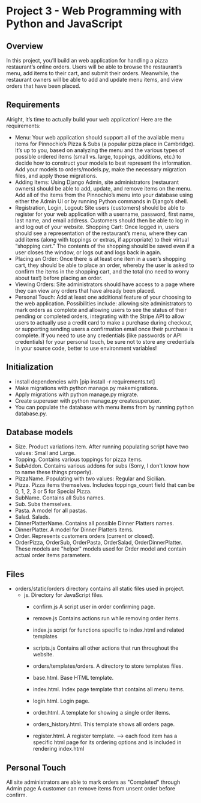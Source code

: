 # Project 3 - Web Programming with Python and JavaScript

## Overview
  In this project, you’ll build an web application for handling a pizza restaurant’s online orders. Users will be able to browse the restaurant’s menu, add items to their cart, and submit their orders. Meanwhile, the restaurant owners will be able to add and update menu items, and view orders that have been placed.

## Requirements
Alright, it’s time to actually build your web application! Here are the requirements:

- Menu: Your web application should support all of the available menu items for Pinnochio’s Pizza & Subs (a popular pizza place in Cambridge). It’s up to you, based on analyzing the menu and the various types of possible ordered items (small vs. large, toppings, additions, etc.) to decide how to construct your models to best represent the information. Add your models to orders/models.py, make the necessary migration files, and apply those migrations.
- Adding Items: Using Django Admin, site administrators (restaurant owners) should be able to add, update, and remove items on the menu. Add all of the items from the Pinnochio’s menu into your database using either the Admin UI or by running Python commands in Django’s shell.
- Registration, Login, Logout: Site users (customers) should be able to register for your web application with a username, password, first name, last name, and email address. Customers should then be able to log in and log out of your website.
Shopping Cart: Once logged in, users should see a representation of the restaurant’s menu, where they can add items (along with toppings or extras, if appropriate) to their virtual “shopping cart.” The contents of the shopping should be saved even if a user closes the window, or logs out and logs back in again.
- Placing an Order: Once there is at least one item in a user’s shopping cart, they should be able to place an order, whereby the user is asked to confirm the items in the shopping cart, and the total (no need to worry about tax!) before placing an order.
- Viewing Orders: Site administrators should have access to a page where they can view any orders that have already been placed.
- Personal Touch: Add at least one additional feature of your choosing to the web application. Possibilities include: allowing site administrators to mark orders as complete and allowing users to see the status of their pending or completed orders, integrating with the Stripe API to allow users to actually use a credit card to make a purchase during checkout, or supporting sending users a confirmation email once their purchase is complete. If you need to use any credentials (like passwords or API credentials) for your personal touch, be sure not to store any credentials in your source code, better to use environment variables!

## Initialization
 - install dependencies with [pip install -r requirements.txt]
 - Make migrations with python manage.py makemigrations.
 - Apply migrations with python manage.py migrate.
 - Create superuser with python manage.py createsuperuser.
 - You can populate the database with menu items from by running python database.py.
## Database models
 - Size. Product variations item. After running populating script have two values: Small and Large.
 - Topping. Contains various toppings for pizza items.
 - SubAddon. Contains various addons for subs (Sorry, I don't know how to name these things properly).
 - PizzaName. Populating with two values: Regular and Sicilian.
 - Pizza. Pizza items themselves. Includes toppings_count field that can be 0, 1, 2, 3 or 5 for Special Pizza.
 - SubName. Contains all Subs names.
 - Sub. Subs themselves.
 - Pasta. A model for all pastas.
 - Salad. Salads.
 - DinnerPlatterName. Contains all possible Dinner Platters names.
 - DinnerPlatter. A model for Dinner Platters items.
 - Order. Represents customers orders (current or closed).
 - OrderPizza, OrderSub, OrderPasta, OrderSalad, OrderDinnerPlatter. These models are "helper" models used for Order model and contain actual order items parameters.
## Files
- orders/static/orders directory contains all static files used in project.
    - js. Directory for JavaScript files.
      - confirm.js A script user in order confirming page.
      - remove.js Contains actions run while removing order items.
      - index.js script for functions specific to index.html and related templates
      - scripts.js Contains all other actions that run throughout the website.
      - orders/templates/orders. A directory to store templates files.
      - base.html. Base HTML template.
      - index.html. Index page template that contains all menu items.
      - login.html. Login page.

      - order.html. A template for showing a single order items.
      - orders_history.html. This template shows all orders page.
      - register.html. A register template.
      --> each food item has a specific html page for its ordering options and is included in rendering index.html
## Personal Touch

All site administrators are able to mark orders as "Completed" through Admin page
A customer can remove items from unsent order before confirm.
